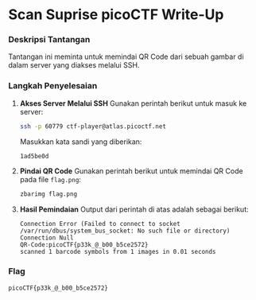 # Scan Suprise picoCTF Write-Up

### Deskripsi Tantangan
Tantangan ini meminta untuk memindai QR Code dari sebuah gambar di dalam server yang diakses melalui SSH.

### Langkah Penyelesaian

1. **Akses Server Melalui SSH**
   Gunakan perintah berikut untuk masuk ke server:
   ```bash
   ssh -p 60779 ctf-player@atlas.picoctf.net
   ```
   Masukkan kata sandi yang diberikan:
   ```
   1ad5be0d
   ```

2. **Pindai QR Code**
   Gunakan perintah berikut untuk memindai QR Code pada file `flag.png`:
   ```bash
   zbarimg flag.png
   ```

3. **Hasil Pemindaian**
   Output dari perintah di atas adalah sebagai berikut:
   ```
   Connection Error (Failed to connect to socket /var/run/dbus/system_bus_socket: No such file or directory)
   Connection Null
   QR-Code:picoCTF{p33k_@_b00_b5ce2572}
   scanned 1 barcode symbols from 1 images in 0.01 seconds
   ```

### Flag
```
picoCTF{p33k_@_b00_b5ce2572}
```